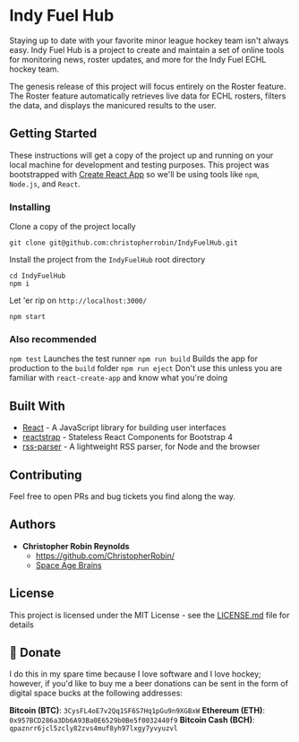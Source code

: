 
# Indy Fuel Hub
Staying up to date with your favorite minor league hockey team isn't always easy. Indy Fuel Hub is a project to create and maintain a set of online tools for monitoring news, roster updates, and more for the Indy Fuel ECHL hockey team.

The genesis release of this project will focus entirely on the Roster feature. The Roster feature automatically retrieves live data for ECHL rosters, filters the data, and displays the manicured results to the user.

## Getting Started

These instructions will get a copy of the project up and running on your local machine for development and testing purposes. This project was bootstrapped with [Create React App](https://github.com/facebook/create-react-app) so we'll be using tools like `npm`, `Node.js`, and `React`.

### Installing

Clone a copy of the project locally

```
git clone git@github.com:christopherrobin/IndyFuelHub.git
```

Install the project from the `IndyFuelHub` root directory

```
cd IndyFuelHub
npm i
```

Let 'er rip on `http://localhost:3000/`

```
npm start
```
### Also recommended
`npm test` Launches the test runner
`npm run build` Builds the app for production to the `build` folder
`npm run eject` Don't use this unless you are familiar with `react-create-app` and know what you're doing

## Built With

* [React](https://reactjs.org/) - A JavaScript library for building user interfaces
* [reactstrap](https://github.com/reactstrap/reactstrap) - Stateless React Components for Bootstrap 4
* [rss-parser](https://github.com/bobby-brennan/rss-parser) - A lightweight RSS parser, for Node and the browser

## Contributing

Feel free to open PRs and bug tickets you find along the way.

## Authors

* **Christopher Robin Reynolds**
    *  https://github.com/ChristopherRobin/
    * [Space Age Brains](http://www.SpaceAgeBrains.com/)

## License

This project is licensed under the MIT License - see the [LICENSE.md](LICENSE.md) file for details

## :beer: Donate
I do this in my spare time because I love software and I love hockey; however, if you'd like to buy me a beer donations can be sent in the form of digital space bucks at the following addresses:

**Bitcoin (BTC)**: `3CysFL4oE7v2Qq1SF6S7Hq1pGu9n9XGBxW`
**Ethereum (ETH)**: `0x957BCD286a3Db6A93Ba0E6529b0Be5f0032440f9`
**Bitcoin Cash (BCH)**: `qpaznrr6jcl5zcly82zvs4muf8yh97lxgy7yvyuzvl`
